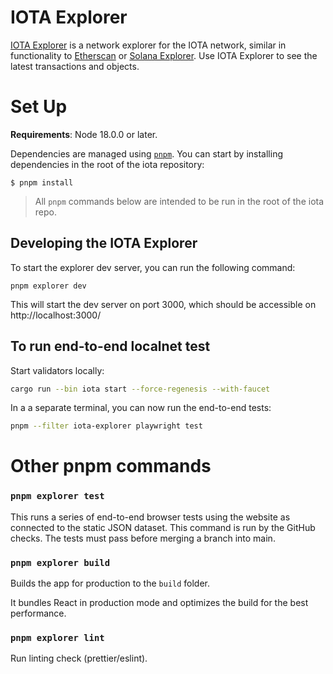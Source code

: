 # IOTA Explorer

[IOTA Explorer](https://explorer.iota.io/) is a network explorer for the IOTA network, similar in functionality to [Etherscan](https://etherscan.io/) or [Solana Explorer](https://explorer.solana.com/). Use IOTA Explorer to see the latest transactions and objects.

# Set Up

**Requirements**: Node 18.0.0 or later.

Dependencies are managed using [`pnpm`](https://pnpm.io/). You can start by installing dependencies in the root of the iota repository:

```
$ pnpm install
```

> All `pnpm` commands below are intended to be run in the root of the iota repo.

## Developing the IOTA Explorer

To start the explorer dev server, you can run the following command:

```
pnpm explorer dev
```

This will start the dev server on port 3000, which should be accessible on http://localhost:3000/

## To run end-to-end localnet test

Start validators locally:

```bash
cargo run --bin iota start --force-regenesis --with-faucet
```

In a a separate terminal, you can now run the end-to-end tests:

```bash
pnpm --filter iota-explorer playwright test
```

# Other pnpm commands

### `pnpm explorer test`

This runs a series of end-to-end browser tests using the website as connected to the static JSON dataset. This command is run by the GitHub checks. The tests must pass before merging a branch into main.

### `pnpm explorer build`

Builds the app for production to the `build` folder.

It bundles React in production mode and optimizes the build for the best performance.

### `pnpm explorer lint`

Run linting check (prettier/eslint).
